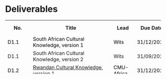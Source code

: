 # Deliverables

<font size="1">
<table class="style-1" style="height: 174px;" width="425">
<tbody>
<tr>
<th style="min-width: 10px;">No.</th>
<th  style="min-width: 245px;">Title</th>
<th  style="min-width: 60px;">Lead</th>
<th style="min-width: 55px;">Due Date   </th>
<th style="min-width: 55px;">Submission Date</th>
<th style="min-width: 55px;">Revision Date</th>
</tr>

<tr>
<td><span style="color:black">D1.1</span></td>
<td><span style="color:black">South African Cultural Knowledge, version 1</span></td>
<td><span style="color:black">Wits</span></td>
<td><span style="color:black">31/12/2023</span></td>
<td></td>
<td></td>
</tr>

<tr>
<td>D1.1</td>
<td>South African Cultural Knowledge, version 2</td>
<td>Wits</td>
<td>31/09/2025</td>
<td></td>
<td></td>
</tr>

<tr>
<td><span style="color:black">D1.2</span></td>
<td><span style="color:black"><a href="https://cssr4africa.github.io/deliverables/CSSR4Africa_Deliverable_D1.2.pdf">Rwandan Cultural Knowledge, version 1</a></span></td>
<td><span style="color:black">CMU-Africa</span></td>
<td><span style="color:black">31/12/2023</span></td>
<td><span style="color:black">25/10/2023</span></td>
<td><span style="color:black">29/12/2024</span></td>
</tr>

<tr>
<td>D1.2</td>
<td>Rwandan Cultural Knowledge, version 2</td>
<td>CMU-Africa</td>
<td>30/09/2025</td>
<td></td>
<td></td>
</tr>

<tr>
<td><span style="color:black">D1.3</span></td>
<td><span style="color:black">African Modes of Social Interaction, version 1</span></td>
<td><span style="color:black">Wits</span></td>
<td><span style="color:black">31/03/2024</span></td>
<td></td>
<td></td>
</tr>

<tr>
<td>D1.3</td>
<td>African Modes of Social Interaction, version 2</td>
<td>Wits</td>
<td>30/09/2025</td>
<td></td>
<td></td>
</tr>

<tr>
<td><span style="color:black">D1.4</span></td>
<td><span style="color:black">Africa-centric Design Patterns, version 1</span></td>
<td><span style="color:black">Wits</span></td>
<td><span style="color:black">31/03/2024</span></td>
<td></td>
<td></td>
</tr>

<tr>
<td>D1.4</td>
<td>Africa-centric Design Patterns, version 2</td>
<td>Wits</td>
<td>30/09/2025</td>
<td></td>
<td></td>
</tr>

<tr>
<td>D1.5</td>
<td>Updates to Deliverables D1.1, D1.2, and D1.3 </td>
<td>Wits</td>
<td>30/09/2025</td>
<td></td>
<td></td>
</tr>

<tr>
<td><span style="color:black">D2.1</span></td>
<td><span style="color:black"><a href="https://cssr4africa.github.io/deliverables/CSSR4Africa_Deliverable_D2.1.pdf">Use Case Scenario Definition, version 1</a></span></td>
<td><span style="color:black">CMU-Africa</span></td>
<td><span style="color:black">31/10/2023</span></td>
<td><span style="color:black">07/11/2023</span></td>
<td><span style="color:black">09/09/2024</span></td>
</tr>

<tr>
<td>D2.1</td>
<td>Use Case Scenario Definition, version 2</td>
<td>CMU-Africa</td>
<td>30/09/2025</td>
<td></td>
<td></td>
</tr>

<tr>
<td><span style="color:black">D2.2</span></td>
<td><span style="color:black"><a href="https://cssr4africa.github.io/deliverables/CSSR4Africa_Deliverable_D2.2.pdf">Robot Behavior Specification, version 1</a></span></td>
<td><span style="color:black">CMU-Africa</span></td>
<td><span style="color:black">31/12/2023</span></td>
<td><span style="color:black">31/12/2023</span></td>
<td><span style="color:black">30/01/2024</span></td>
</tr>

<tr>
<td>D2.2</td>
<td>Robot Behavior Specification  version 2</td>
<td>CMU-Africa</td>
<td>30/09/2025</td>
<td></td>
<td></td>
</tr>

<tr>
<td><span style="color:black">D2.3</span></td>
<td><span style="color:black"><a href="https://cssr4africa.github.io/deliverables/CSSR4Africa_Deliverable_D2.3.pdf">Visitor Behavior  Specification, version 1</a></span></td>
<td><span style="color:black">CMU-Africa</span></td>
<td><span style="color:black">31/12/2023</span></td>
<td><span style="color:black">31/12/2023</span></td>
<td></td>
</tr>

<tr>
<td>D2.3</td>
<td>Visitor Behavior  Specification, version 2</td>
<td>CMU-Africa</td>
<td>30/09/2025</td>
<td></td>
<td></td>
</tr>

<tr>
<td>D2.4</td>
<td>Use Case Updates</td>
<td>Wits</td>
<td>30/09/2025</td>
<td></td>
<td></td>
</tr>

<tr>
<td><span style="color:black">D3.1</span></td>
<td><span style="color:black"><a href="https://cssr4africa.github.io/deliverables/CSSR4Africa_Deliverable_D3.1.pdf">System Architecture, version 1</a> (<a href="https://cssr4africa.github.io/images/System_Architecture_in_Detail.pdf">PDF of Fig. 2</a>)</span></td>
<td><span style="color:black">CMU-Africa</span></td>
<td><span style="color:black">31/01/2024</span></td>
<td><span style="color:black">24/01/2024</span></td>
<td><span style="color:black">01/02/2025</span></td>
</tr>

<tr>
<td>D3.1</td>
<td>System Architecture, version 2</td>
<td>CMU-Africa</td>
<td>31/12/2025</td>
<td></td>
<td></td>
</tr>

<tr>
<td><span style="color:black">D3.2</span></td>
<td><span style="color:black"><a href="https://cssr4africa.github.io/deliverables/CSSR4Africa_Deliverable_D3.2.pdf">Software Engineering Standards Manual</a></span></td>
<td><span style="color:black">CMU-Africa</span></td>
<td><span style="color:black">30/09/2023</span></td>
<td><span style="color:black">26/10/2023</span></td>
<td><span style="color:black">03/12/2024</span></td>
</tr>
 
<tr>
<td><span style="color:black">D3.3</span></td>
<td><span style="color:black"><a href="https://cssr4africa.github.io/deliverables/CSSR4Africa_Deliverable_D3.3.pdf">Software Installation Manual</a></span></td>
<td><span style="color:black">CMU-Africa</span></td>
<td><span style="color:black">31/12/2023</span></td>
<td><span style="color:black">07/09/2023</span></td>
<td><span style="color:black">07/02/2025</span></td>
</tr>

<tr>
<td><span style="color:black">D3.4</span></td>
<td><span style="color:black"><a href="https://cssr4africa.github.io/deliverables/CSSR4Africa_Deliverable_D3.4.pdf">System Integration and Quality Assurance Manual</a></span></td>
<td><span style="color:black">CMU-Africa</span></td>
<td><span style="color:black">31/03/2024</span></td>
<td><span style="color:black">01/11/2023</span></td>
<td><span style="color:black">03/12/2024</span></td>
</tr>

<tr>
<td><span style="color:black">D3.5</span></td>
<td><span style="color:black"><a href="https://cssr4africa.github.io/deliverables/CSSR4Africa_Deliverable_D3.5.pdf">System Integration and Quality Assurance </a></span></td>
<td><span style="color:black">CMU-Africa</span></td>
<td><span style="color:black">30/06/2024</span></td>
<td><span style="color:black">25/07/2024</span></td>
<td></td>
</tr>

<tr>
<td>D3.5</td>
<td>Use Case Feedback  </td>
<td>CMU-Africa</td>
<td>30/09/2025</td>
<td></td>
<td></td>
</tr>

<tr>
<td><span style="color:black">D4.1</span></td>
<td><span style="color:black"><a href="https://cssr4africa.github.io/deliverables/CSSR4Africa_Deliverable_D4.1.pdf">Sensor Tests</a> </span></td>
<td><span style="color:black">CMU-Africa</span></td>
<td><span style="color:black">31/10/2023</span></td>
<td><span style="color:black">02/04/2024</span></td>
<td></td>
</tr>

<tr>
<td><span style="color:black">D4.2.1</span></td>
<td><span style="color:black"><a href="https://cssr4africa.github.io/deliverables/CSSR4Africa_Deliverable_D4.2.1.pdf">Person Detection and Localization</a></span> </td>
<td><span style="color:black">CMU-Africa</span></td>
<td><span style="color:black">31/12/2023</span></td>
<td><span style="color:black">10/01/2024</span></td>
<td></td>
</tr>

<tr>
<td><span style="color:black">D4.2.2</span></td>
<td><span style="color:black">Face & Mutual Gaze Detection and Localization</span></td>
<td><span style="color:black">CMU-Africa</span></td>
<td><span style="color:black">31/12/2023</span></td>
<td></td>
<td></td>
</tr>

<tr>
<td><span style="color:black">D4.2.3</span></td>
<td><span style="color:black">Sound Detection and Localization</span></td>
<td><span style="color:black">CMU-Africa</span></td>
<td><span style="color:black">31/12/2023</span></td>
<td></td>
<td></td>
</tr>

<tr>
<td><span style="color:black">D4.2.4</span></td>
<td><span style="color:black">Robot Localization </span></td>
<td><span style="color:black">CMU-Africa</span></td>
<td><span style="color:black">31/03/2024</span></td>
<td></td>
<td></td>
</tr>

<tr>
<td><span style="color:black">D4.2.5</span></td>
<td><span style="color:black">Camera Calibration</span></td>
<td><span style="color:black">Wits </span></td>
<td><span style="color:black">31/12/2023</span></td>
<td></td>
<td></td>
</tr>

<tr>
<td><span style="color:black">D4.3.1</span></td>
<td><span style="color:black">Tablet PC Event </span></td>
<td><span style="color:black">Wits</span></td>
<td><span style="color:black">31/03/2024</span></td>
<td></td>
<td></td>
</tr>

<tr>
<td><span style="color:black">D4.3.2</span></td>
<td><span style="color:black">Speech Event </span></td>
<td><span style="color:black">CMU-Africa</span></td>
<td><span style="color:black">31/03/2024</span></td>
<td></td>
<td></td>
</tr>

<tr>
<td>D4.4</td>
<td>Use Case Feedback </td>
<td>CMU-Africa</td>
<td>31/03/2026</td>
<td></td>
<td></td>
</tr>

<tr>
<td><span style="color:black">D5.1</span></td>
<td><span style="color:black"><a href="https://cssr4africa.github.io/deliverables/CSSR4Africa_Deliverable_D5.1.pdf">Actuator Tests </a></span></td>
<td><span style="color:black">CMU-Africa</span></td>
<td><span style="color:black">31/10/2023</span></td>
<td><span style="color:black">02/04/2024</span></td>
<td></td>
</tr>

<tr>
<td><span style="color:black">D5.2</span></td>
<td><span style="color:black"><a href="https://cssr4africa.github.io/deliverables/CSSR4Africa_Deliverable_D5.2.pdf">Animate Behavior Subsystem</a></span></td>
<td><span style="color:black">CMU-Africa</span></td>
<td><span style="color:black">31/03/2024</span></td>
<td><span style="color:black">21/12/2024</span></td>
<td><span style="color:black">23/01/2024</span></td>
</tr>

<tr>
<td><span style="color:black">D5.3</span></td>
<td><span style="color:black"><a href="https://cssr4africa.github.io/deliverables/CSSR4Africa_Deliverable_D5.3.pdf">Attention Subsystem</a></span></td>
<td><span style="color:black">CMU-Africa</span></td>
<td><span style="color:black">30/09/2024</span></td>
<td><span style="color:black">20/12/2024</span></td>
<td><span style="color:black">05/02/2025</span></td>
</tr>

<tr>
<td><span style="color:black">D5.4.1</span></td>
<td><span style="color:black"><a href="https://cssr4africa.github.io/deliverables/CSSR4Africa_Deliverable_D5.4.1.pdf">Cultural Knowledge Ontology & Knowledge Base</a></span></td>
<td><span style="color:black">Wits / CMU</span></td>
<td><span style="color:black">31/12/2024</span></td>
<td><span style="color:black">30/12/2024</span></td>
<td></td>
</tr>

<tr>
<td><span style="color:black">D5.4.2</span></td>
<td><span style="color:black">Robot Mission Language</span></td>
<td><span style="color:black">Wits / CMU</span></td>
<td><span style="color:black">30/06/2024</span></td>
<td></td>
<td></td>
</tr>

<tr>
<td><span style="color:black">D5.4.3</span></td>
<td><span style="color:black"><a href="https://cssr4africa.github.io/deliverables/CSSR4Africa_Deliverable_D5.4.3.pdf">Robot Mission Interpreter</a></span></td>
<td><span style="color:black">Wits / CMU</span></td>
<td><span style="color:black">31/12/2024</span></td>
<td><span style="color:black">16/12/2024</span></td>
<td><span style="color:black">24/01/2025</span></td>
</tr>

<tr>
<td><span style="color:black">D5.5.1.1</span></td>
<td><span style="color:black"><a href="https://cssr4africa.github.io/deliverables/CSSR4Africa_Deliverable_D5.5.1.1.pdf">Gesture Execution</a></span></td>
<td><span style="color:black">CMU-Africa</span></td>
<td><span style="color:black">30/09/2024</span></td>
<td><span style="color:black">10/10/2025</span></td>
<td><span style="color:black">06/01/2025</span></td>
</tr>

<tr>
<td><span style="color:black">D5.5.1.2</span></td>
<td><span style="color:black"><a href="https://cssr4africa.github.io/deliverables/CSSR4Africa_Deliverable_D5.5.1.2.pdf">Programming by Demonstration</a></span></td>
<td><span style="color:black">CMU-Africa</span></td>
<td><span style="color:black">09/12/2024</span></td>
<td><span style="color:black">09/12/2024</span></td>
<td><span style="color:black">31/01/2025</span></td>
</tr>

<tr>
<td><span style="color:black">D5.5.2.1</span></td>
<td> <span style="color:black">English Text to Speech Conversion</span></td>
<td><span style="color:black">Wits / CMU</span></td>
<td><span style="color:black">30/06/2024</span></td>
<td></td>
<td></td>
</tr>

<tr>
<td><span style="color:black">D5.5.2.2</span></td>
<td><span style="color:black">isiZulu Text to Speech Conversion </span></td>
<td><span style="color:black">Wits</span></td>
<td><span style="color:black">30/06/2024</span></td>
<td></td>
<td></td>
</tr>

<tr>
<td><span style="color:black">D5.5.2.3</span></td>
<td><span style="color:black">Kinyarwanda Text to Speech Conversion </span></td>
<td><span style="color:black">CMU-Africa</span></td>
<td><span style="color:black">30/06/2024</span></td>
<td></td>
<td></td>
</tr>

<tr>
<td><span style="color:black">D5.5.2.4</span></td>
<td><span style="color:black">Integrated Text to Speech Conversion </span></td>
<td><span style="color:black">Wits / CMU</span></td>
<td><span style="color:black">30/09/2024</span></td>
<td></td>
<td></td>
</tr>
 
<tr>
<td><span style="color:black">D5.5.3</span></td>
<td><span style="color:black">Environment Map Generation </span></td>
<td><span style="color:black">CMU-Africa</span></td>
<td><span style="color:black">31/03/2024</span></td>
<td></td>
<td></td>
</tr>

<tr>
<td><span style="color:black">D5.5.4</span></td>
<td><span style="color:black">Robot Navigation</span></td>
<td><span style="color:black">CMU-Africa</span></td>
<td><span style="color:black">31/12/2024</span></td>
<td></td>
<td></td>
</tr>

<tr>
<td>D5.6</td>
<td>Use Case Feedback</td>
<td>CMU-Africa</td>
<td>31/03/2026</td>
<td></td>
<td></td>
</tr>

<tr>
<td>D6.1</td>
<td>Use Case Implementation</td>
<td>Wits / CMU</td>
<td>31/03/2025</td>
<td></td>
<td></td>
</tr>

<tr>
<td>D6.2</td>
<td>Use Case Evaluation </td>
<td>Wits</td>
<td>30/06/2025</td>
<td></td>
<td></td>
</tr>
 
<tr>
<td>D6.3</td>
<td>Use Case Re-Evaluation </td>
<td>Wits</td>
<td>30/06/2026</td>
<td></td>
<td></td>
</tr>

<tr>
<td><span style="color:black">D7.1</span></td>
<td><span style="color:black"><a href="https://cssr4africa.github.io/deliverables/CSSR4Africa_Deliverable_D7.1.pdf">Online Presence</a></span></td>
<td><span style="color:black">CMU-Africa</span></td>
<td><span style="color:black">30/09/2023</span></td>
<td><span style="color:black">03/08/2023</span></td>
<td><span style="color:black">07/08/2023</span></td>
</tr>

<tr>
<td><span style="color:black">D7.2</span></td>
<td><span style="color:black">Dissemination Activities</span></td>
<td><span style="color:black">Wits</span></td>
<td><span style="color:black">30/06/2024</span></td>
<td></td>
<td></td>
</tr>

<tr>
<td><span style="color:black">D7.3</span></td>
<td> <span style="color:black"><a href="https://github.com/cssr4africa/cssr4africa"> Open-Source Software Repository</a></span></td>
<td><span style="color:black">CMU-Africa</span></td>
<td><span style="color:black">30/11/2023</span></td>
<td><span style="color:black">31/12/2023</span></td>
<td></td>
</tr>

<tr>
<td>D7.4</td>
<td>Summer School</td>
<td>Wits</td>
<td>30/04/2026</td>
<td></td>
<td></td>
</tr>

<tr>
<td><span style="color:black">D8.1</span></td>
<td><span style="color:black"><a href="https://cssr4africa.github.io/deliverables/CSSR4Africa_Deliverable_D8.1.3.pdf">Progress Report</a> </span> </td>
<td><span style="color:black">CMU-Africa</span></td>
<td><span style="color:black">30/06/2024</span></td>
<td><span style="color:black">31/12/2023</span></td>
<td><span style="color:black">02/01/2025</span></td>
</tr>

<tr>
<td><span style="color:black">D8.2</span></td>
<td><span style="color:black">Expenditure Report</span></td>
<td><span style="color:black">CMU-Africa</span></td>
<td><span style="color:black">31/12/2023</span></td>
<td><span style="color:black">31/12/2023</span></td>
<td><span style="color:black">25/07/2024</span></td>
</tr>

<tr>
<td><span style="color:black">D8.3</span></td>
<td><span style="color:black">Risk Assessment</span></td>
<td><span style="color:black">Wits</span></td>
<td><span style="color:black">30/06/2024</span></td>
<td></td>
<td></td>
</tr>

<tr>
<td><span style="color:black">D8.4</span></td>
<td><span style="color:black">Consortium Agreement </span></td>
<td><span style="color:black">Wits</span></td>
<td><span style="color:black">31/10/2023</span></td>
<td></td>
<td></td>
</tr>

<tr>
<td><span style="color:black">D8.5</span></td>
<td><span style="color:black">Gender Action Plan</span></td>
<td><span style="color:black">Wits</span></td>
<td><span style="color:black">31/10/2023</span></td>
<td></td>
<td></td>
</tr>


</tbody>
</table>

 
